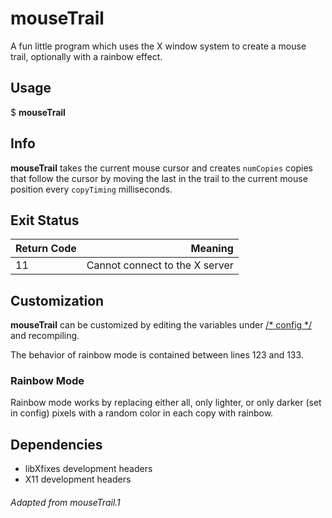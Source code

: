 mouseTrail
==========
A fun little program which uses the X window system
to create a mouse trail, optionally with a rainbow effect.

Usage
-----
$ **mouseTrail**

Info
----
**mouseTrail** takes the current mouse cursor and creates
`numCopies` copies that follow the cursor by moving the
last in the trail to the current mouse position every
`copyTiming` milliseconds.

Exit Status
-----------
| Return Code |                                                Meaning |
| :---------- | -----------------------------------------------------: |
| 11          |                         Cannot connect to the X server |

Customization
-------------
**mouseTrail** can be customized by editing the variables
under <ins>/* config */</ins> and recompiling.

The behavior of rainbow mode is contained between lines
123 and 133.

### Rainbow Mode
Rainbow mode works by replacing either all, only lighter, or
only darker (set in config) pixels with a random color in
each copy with rainbow.

Dependencies
------------
- libXfixes development headers
- X11 development headers

###### Adapted from mouseTrail.1
